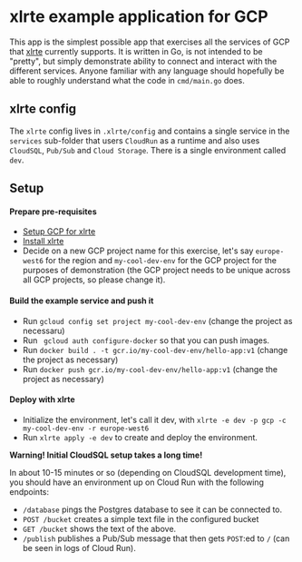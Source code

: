 # xlrte example application for GCP

This app is the simplest possible app that exercises all the services of GCP that [xlrte](https://xlrte.dev) currently supports.
It is written in Go, is not intended to be "pretty", but simply demonstrate ability to connect and interact with the different services. Anyone familiar with any language should hopefully be able to roughly understand what the code in `cmd/main.go` does.

## xlrte config

The `xlrte` config lives in `.xlrte/config` and contains a single service in the `services` sub-folder that users `CloudRun` as a runtime and also uses `CloudSQL`, `Pub/Sub` and `Cloud Storage`. There is a single environment called `dev`.

## Setup

#### Prepare pre-requisites

- [Setup GCP for xlrte](https://xlrte.dev/docs/getting-started/setup-gcp)
- [Install xlrte](https://xlrte.dev/docs/getting-started/install)
- Decide on a new GCP project name for this exercise, let's say `europe-west6` for the region and `my-cool-dev-env` for the GCP project for the purposes of demonstration (the GCP project needs to be unique across all GCP projects, so please change it).

#### Build the example service and push it

- Run `gcloud config set project my-cool-dev-env` (change the project as necessaru)
- Run ` gcloud auth configure-docker` so that you can push images.
- Run `docker build . -t gcr.io/my-cool-dev-env/hello-app:v1` (change the project as necessary)
- Run `docker push gcr.io/my-cool-dev-env/hello-app:v1` (change the project as necessary)

#### Deploy with xlrte

- Initialize the environment, let's call it dev, with `xlrte -e dev -p gcp -c my-cool-dev-env -r europe-west6`
- Run `xlrte apply -e dev` to create and deploy the environment.

**Warning! Initial CloudSQL setup takes a long time!**

In about 10-15 minutes or so (depending on CloudSQL development time), you should have an environment up on Cloud Run with the following endpoints:

- `/database` pings the Postgres database to see it can be connected to.
- `POST /bucket` creates a simple text file in the configured bucket
- `GET /bucket` shows the text of the above.
- `/publish` publishes a Pub/Sub message that then gets `POST`:ed to `/` (can be seen in logs of Cloud Run).
